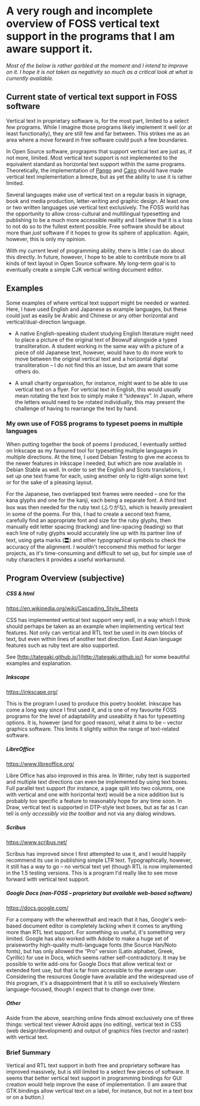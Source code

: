 # A very rough and incomplete overview of FOSS vertical text support in the programs that I am aware support it.

*Most of the below is rather garbled at the moment and I intend to improve on it. I hope it is not taken as negativity so much as a critical look at what is currently available.*

## Current state of vertical text support in FOSS software

Vertical text in proprietary software is, for the most part, limited to a select few programs. While I imagine those programs likely implement it well (or at least functionally), they are still few and far between. This strikes me as an area where a move forward in free software could push a few boundaries.

In Open Source software, prograpms that support vertical text are just as, if not more, limited. Most vertical text support is not implemented to the equivalent standard as horizontal text support within the same programs. Theoretically, the implementation of [Pango](https://pango.gnome.org/) and [Cairo](https://www.cairographics.org/) should have made vertical text implementation a breeze, but as yet the ability to use it is rather limited.

Several languages make use of vertical text on a regular basis in signage, book and media production, letter-writing and graphic design. At least one or two written languages use vertical text exclusively. The FOSS world has the opportunity to allow cross-cultural and multilingual typesetting and publishing to be a much more accessible reality and I believe that it is a loss to not do so to the fullest extent possible. Free software should be about more than *just* software if it hopes to grow its sphere of application. Again, however, this is only my opinion.

With my current level of programming ability, there is little I can do about this directly. In future, however, I hope to be able to contribute more to all kinds of text layout in Open Source software. My long-term goal is to eventually create a simple CJK vertical writing document editor.


## Examples

Some examples of where vertical text support might be needed or wanted. Here, I have used English and Japanese as example languages, but these could just as easily be Arabic and Chinese or any other horizontal and vertical/dual-direction language.

* A native English-speaking student studying English literature might need to place a picture of the original text of Beowulf alongside a typed transliteration. A student working in the same way with a picture of a piece of old Japanese text, however, would have to do more work to move between the original vertical text and a horizontal digital transliteration – I do not find this an issue, but am aware that some others do.

* A small charity organisation, for instance, might want to be able to use vertical text on a flyer. For vertcial text in English, this would usually mean rotating the text box to simply make it “sideways”. In Japan, where the letters would need to be rotated individually, this may present the challenge of having to rearrange the text by hand.


### My own use of FOSS programs to typeset poems in multiple languages

When putting together the book of poems I produced, I eventually settled on Inkscape as my favoured tool for typesetting multiple languages in multiple directions. At the time, I used Debian Testing to give me access to the newer features in Inkscape I needed, but which are now available in Debian Stable as well. In order to set the English and Scots translations, I set up one text frame for each, using another only to right-align some text or for the sake of a pleasing layout.

For the Japanese, two overlapped text frames were needed – one for the kana glyphs and one for the kanji, each being a separate font. A third text box was then needed for the ruby text (ふりがな), which is heavily prevalent in some of the poems. For this, I had to create a second text frame, carefully find an appropriate font and size for the ruby glyphs, then manually edit letter spacing (tracking) and line-spacing (leading) so that each line of ruby glyphs would accurately line up with its partner line of text, using geta marks (〓) and other typographical symbols to check the accuracy of the alignment. I wouldn't reccomend this method for larger projects, as it's time-consuming and difficult to set up, but for simple use of ruby characters it provides a useful workaround.


## Program Overview (subjective)

##### CSS & html
https://en.wikipedia.org/wiki/Cascading_Style_Sheets

CSS has implemented vertical text support very well, in a way which I think should perhaps be taken as an example when implementing vertical text features. Not only can vertical and RTL text be used in its own blocks of text, but even within lines of another text direction. East Asian language features such as ruby text are also supported.

See [http://tategaki.github.io/](http://tategaki.github.io/) for some beautiful examples and explanation.


##### Inkscape
https://inkscape.org/

This is the program I used to produce this poetry booklet. Inkscape has come a long way since I first used it, and is one of my favourite FOSS programs for the level of adaptability and useability it has for typesetting options. It is, however (and for good reason), what it aims to be – vector graphics software. This limits it slightly within the range of text-related software.


##### LibreOffice
https://www.libreoffice.org/

Libre Office has also improved in this area. In Writer, ruby text is supported and multiple text directions can even be implemented by using text boxes. Full parallel text support (for instance, a page split into two columns, one with vertical and one with horizontal text) would be a nice addition but is probably too specific a feature to reasonably hope for any time soon. In Draw, vertical text is supported in DTP-style text boxes, but as far as I can tell is *only accessibly via the toolbar* and not via any dialog windows.


##### Scribus
https://www.scribus.net/

Scribus has improved since I first attempted to use it, and I would happily recommend its use in publishing simple LTR text. Typographically, however, it still has a way to go – no vertical text yet (though RTL is now implemented in the 1.5 testing versions. This is a program I'd really like to see move forward with vertical text support.


##### Google Docs (non-FOSS – proprietary but available web-based software)
https://docs.google.com/

For a company with the wherewithall and reach that it has, Google's web-based document editor is completely lacking when it comes to anything more than RTL text support. For something so useful, it's something very limited. Google has also worked with Adobe to make a huge set of praiseworthy high-quality multi-language fonts (the Source Han/Noto fonts), but has only allowed the “Pro” version (Latin alphabet, Greek, Cyrillic) for use in Docs, which seems rather self-contradictory. It may be possible to write add-ons for Google Docs that allow vertical text or extended font use, but that is far from accessible to the average user. Considering the resources Google have available and the widespread use of this program, it's a disappointment that it is still so exclusively Western language-focused, though I expect that to change over time.

##### Other

Aside from the above, searching online finds almost exclusively one of three things: vertical text viewer Adroid apps (no editing), vertical text in CSS (web design/development) and output of graphics files (vector and raster) with vertical text.


### Brief Summary

Vertical and RTL text support in both free and proprietary software has improved massively, but is still limited to a select few pieces of software. It seems that better vertical text support in programming bindings for GUI creation would help improve the ease of implementation. (I am aware that GTK bindings allow vertical text on a label, for instance, but not in a text box or on a button.)
